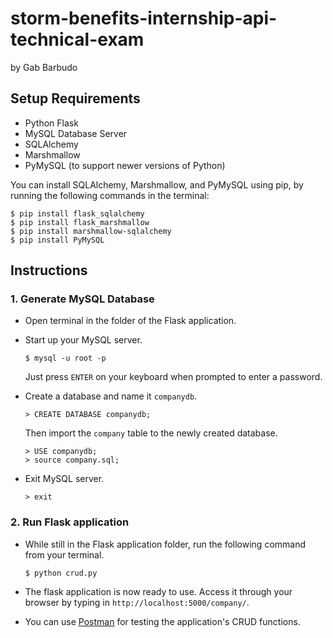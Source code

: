 # storm-benefits-internship-api-technical-exam
by Gab Barbudo

## Setup Requirements
* Python Flask
* MySQL Database Server
* SQLAlchemy
* Marshmallow
* PyMySQL (to support newer versions of Python)

You can install SQLAlchemy, Marshmallow, and PyMySQL using pip, by running the following commands in the terminal:
```
$ pip install flask_sqlalchemy
$ pip install flask_marshmallow
$ pip install marshmallow-sqlalchemy
$ pip install PyMySQL
```
## Instructions
### 1. Generate MySQL Database


* Open terminal in the folder of the Flask application.
* Start up your MySQL server.

  ```
  $ mysql -u root -p
  ```

  Just press `ENTER` on your keyboard when prompted to enter a password.
  
* Create a database and name it `companydb`.

  ```
  > CREATE DATABASE companydb;
  ```
  
  Then import the `company` table to the  newly created database.
  
  ```
  > USE companydb;
  > source company.sql;
  ```

* Exit MySQL server.
  
  ```
  > exit
  ```
  
### 2. Run Flask application
* While still in the Flask application folder, run the following command from your terminal.

  ```
  $ python crud.py
  ```
* The flask application is now ready to use. Access it through your browser by typing in `http://localhost:5000/company/`. 
* You can use [Postman](https://www.getpostman.com/postman) for testing the application's CRUD functions.
